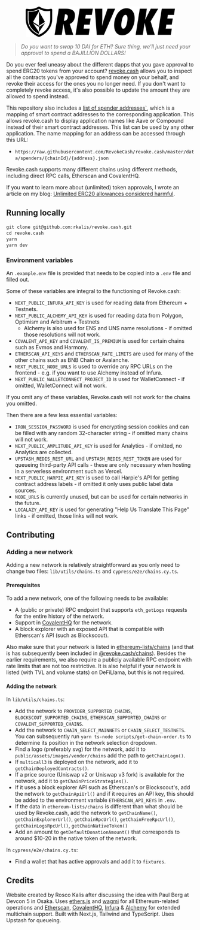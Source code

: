 <p align="center">
  <img width="400" src="public/assets/images/revoke.png">
</p>

> _Do you want to swap 10 DAI for ETH? Sure thing, we'll just need your approval to spend a BAJILLION DOLLARS!_

Do you ever feel uneasy about the different dapps that you gave approval to spend ERC20 tokens from your account? [revoke.cash](https://revoke.cash) allows you to inspect all the contracts you've approved to spend money on your behalf, and revoke their access for the ones you no longer need. If you don't want to completely revoke access, it's also possible to update the amount they are allowed to spend instead.

This repository also includes a [list of spender addresses`](/data/spenders), which is a mapping of smart contract addresses to the corresponding application. This allows revoke.cash to display application names like Aave or Compound instead of their smart contract addresses. This list can be used by any other application. The name mapping for an address can be accessed through this URL:

- `https://raw.githubusercontent.com/RevokeCash/revoke.cash/master/data/spenders/{chainId}/{address}.json`

Revoke.cash supports many different chains using different methods, including direct RPC calls, Etherscan and CovalentHQ.

If you want to learn more about (unlimited) token approvals, I wrote an article on my blog: [Unlimited ERC20 allowances considered harmful](https://kalis.me/unlimited-erc20-allowances/).

## Running locally

```
git clone git@github.com:rkalis/revoke.cash.git
cd revoke.cash
yarn
yarn dev
```

### Environment variables

An `.example.env` file is provided that needs to be copied into a `.env` file and filled out.

Some of these variables are integral to the functioning of Revoke.cash:

- `NEXT_PUBLIC_INFURA_API_KEY` is used for reading data from Ethereum + Testnets.
- `NEXT_PUBLIC_ALCHEMY_API_KEY` is used for reading data from Polygon, Optimism and Arbitrum + Testnets
  - Alchemy is also used for ENS and UNS name resolutions - if omitted those resolutions will not work.
- `COVALENT_API_KEY` and `COVALENT_IS_PREMIUM` is used for certain chains such as Evmos and Harmony.
- `ETHERSCAN_API_KEYS` and `ETHERSCAN_RATE_LIMITS` are used for many of the other chains such as BNB Chain or Avalanche.
- `NEXT_PUBLIC_NODE_URLS` is used to override any RPC URLs on the frontend - e.g. if you want to use Alchemy instead of Infura.
- `NEXT_PUBLIC_WALLETCONNECT_PROJECT_ID` is used for WalletConnect - if omitted, WalletConnect will not work.

If you omit any of these variables, Revoke.cash will not work for the chains you omitted.

Then there are a few less essential variables:

- `IRON_SESSION_PASSWORD` is used for encrypting session cookies and can be filled with any random 32-character string - if omitted many chains will not work.
- `NEXT_PUBLIC_AMPLITUDE_API_KEY` is used for Analytics - if omitted, no Analytics are collected.
- `UPSTASH_REDIS_REST_URL` and `UPSTASH_REDIS_REST_TOKEN` are used for queueing third-party API calls - these are only necessary when hosting in a serverless environment such as Vercel.
- `NEXT_PUBLIC_HARPIE_API_KEY` is used to call Harpie's API for getting contract address labels - if omitted it only uses public label data sources.
- `NODE_URLS` is currently unused, but can be used for certain networks in the future.
- `LOCALAZY_API_KEY` is used for generating "Help Us Translate This Page" links - if omitted, those links will not work.

## Contributing

### Adding a new network

Adding a new network is relatively straightforward as you only need to change two files: `lib/utils/chains.ts` and `cypress/e2e/chains.cy.ts`.

#### Prerequisites

To add a new network, one of the following needs to be available:

- A (public or private) RPC endpoint that supports `eth_getLogs` requests for the entire history of the network.
- Support in [CovalentHQ](https://www.covalenthq.com/) for the network.
- A block explorer with an exposed API that is compatible with Etherscan's API (such as Blockscout).

Also make sure that your network is listed in [ethereum-lists/chains](https://github.com/ethereum-lists/chains) (and that is has subsequently been included in [@revoke.cash/chains](https://github.com/RevokeCash/chains)). Besides the earlier requirements, we also require a publicly available RPC endpoint with rate limits that are not too restrictive. It is also helpful if your network is listed (with TVL and volume stats) on DeFiLlama, but this is not required.

#### Adding the network

In `lib/utils/chains.ts`:

- Add the network to `PROVIDER_SUPPORTED_CHAINS`, `BLOCKSCOUT_SUPPORTED_CHAINS`, `ETHERSCAN_SUPPORTED_CHAINS` or `COVALENT_SUPPORTED_CHAINS`.
- Add the network to `CHAIN_SELECT_MAINNETS` or `CHAIN_SELECT_TESTNETS`. You can subsequently run `yarn ts-node scripts/get-chain-order.ts` to determine its position in the network selection dropdown.
- Find a logo (preferably svg) for the network, add it to `public/assets/images/vendor/chains` add the path to `getChainLogo()`.
- If `multicall3` is deployed on the network, add it to `getChainDeployedContracts()`.
- If a price source (Uniswap v2 or Uniswap v3 fork) is available for the network, add it to `getChainPriceStrategies()`.
- If it uses a block explorer API such as Etherscan's or Blockscout's, add the network to `getChainApiUrl()` and if it requires an API key, this should be added to the environment variable `ETHERSCAN_API_KEYS` in `.env`.
- If the data in `ethereum-lists/chains` is different than what should be used by Revoke.cash, add the network to `getChainName()`, `getChainExplorerUrl()`, `getChainRpcUrl()`, `getChainFreeRpcUrl()`, `getChainLogsRpcUrl()`, `getChainNativeToken()`
- Add an amount to `getDefaultDonationAmount()` that corresponds to around $10-20 in the native token of the network.

In `cypress/e2e/chains.cy.ts`:

- Find a wallet that has active approvals and add it to `fixtures`.

## Credits

Website created by Rosco Kalis after discussing the idea with Paul Berg at Devcon 5 in Osaka. Uses [ethers.js](https://github.com/ethers-io/ethers.js) and [wagmi](https://github.com/wagmi-dev/wagmi) for all Ethereum-related operations and [Etherscan](https://etherscan.io), [CovalentHQ](https://www.covalenthq.com/), [Infura](https://infura.io/) & [Alchemy](https://www.alchemy.com/) for extended multichain support. Built with Next.js, Tailwind and TypeScript. Uses Upstash for queueing.
